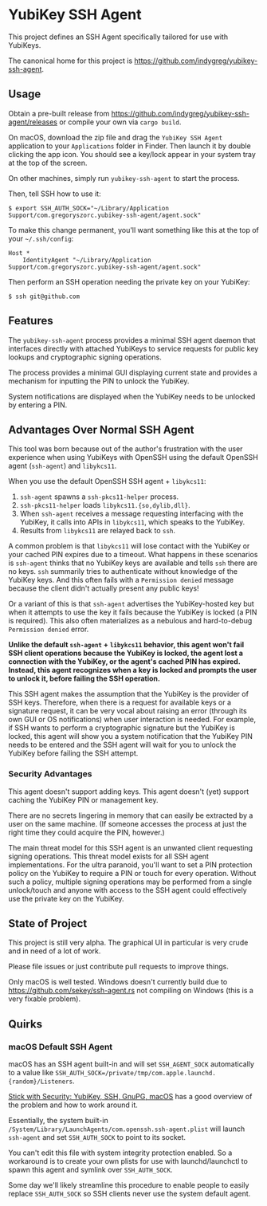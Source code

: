 # YubiKey SSH Agent

This project defines an SSH Agent specifically tailored for use with
YubiKeys.

The canonical home for this project is
https://github.com/indygreg/yubikey-ssh-agent.

## Usage

Obtain a pre-built release from https://github.com/indygreg/yubikey-ssh-agent/releases
or compile your own via `cargo build`.

On macOS, download the zip file and drag the `YubiKey SSH Agent`
application to your `Applications` folder in Finder. Then launch
it by double clicking the app icon. You should see a key/lock
appear in your system tray at the top of the screen.

On other machines, simply run `yubikey-ssh-agent` to start the
process.

Then, tell SSH how to use it:

    $ export SSH_AUTH_SOCK="~/Library/Application Support/com.gregoryszorc.yubikey-ssh-agent/agent.sock"

To make this change permanent, you'll want something like this at the
top of your `~/.ssh/config`:

    Host *
        IdentityAgent "~/Library/Application Support/com.gregoryszorc.yubikey-ssh-agent/agent.sock"

Then perform an SSH operation needing the private key on your YubiKey:

    $ ssh git@github.com

## Features

The `yubikey-ssh-agent` process provides a minimal SSH agent daemon
that interfaces directly with attached YubiKeys to service requests
for public key lookups and cryptographic signing operations.

The process provides a minimal GUI displaying current state and
provides a mechanism for inputting the PIN to unlock the YubiKey.

System notifications are displayed when the YubiKey needs to be
unlocked by entering a PIN.

## Advantages Over Normal SSH Agent

This tool was born because out of the author's frustration with the user
experience when using YubiKeys with OpenSSH using the default OpenSSH
agent (`ssh-agent`) and `libykcs11`.

When you use the default OpenSSH SSH agent + `libykcs11`:

1. `ssh-agent` spawns a `ssh-pkcs11-helper` process.
2. `ssh-pkcs11-helper` loads `libykcs11.{so,dylib,dll}`.
3. When `ssh-agent` receives a message requesting interfacing with the
   YubiKey, it calls into APIs in `libykcs11`, which speaks to the
   YubiKey.
4. Results from `libykcs11` are relayed back to `ssh`.

A common problem is that `libykcs11` will lose contact with the YubiKey
or your cached PIN expires due to a timeout. What happens in these
scenarios is `ssh-agent` thinks that no YubiKey keys are available
and tells `ssh` there are no keys. `ssh` summarily tries to
authenticate without knowledge of the YubiKey keys. And this often
fails with a `Permission denied` message because the client didn't
actually present any public keys!

Or a variant of this is that `ssh-agent` advertises the YubiKey-hosted
key but when it attempts to use the key it fails because the YubiKey is
locked (a PIN is required). This also often materializes as a nebulous
and hard-to-debug `Permission denied` error.

**Unlike the default `ssh-agent` + `libykcs11` behavior, this agent
won't fail SSH client operations because the YubiKey is locked, the agent
lost a connection with the YubiKey, or the agent's cached PIN has expired.
Instead, this agent recognizes when a key is locked and prompts the user
to unlock it, before failing the SSH operation.**

This SSH agent makes the assumption that the YubiKey is the provider of
SSH keys. Therefore, when there is a request for available keys or a
signature request, it can be very vocal about raising an error (through
its own GUI or OS notifications) when user interaction is needed. For
example, if SSH wants to perform a cryptographic signature but the YubiKey
is locked, this agent will show you a system notification that the YubiKey
PIN needs to be entered and the SSH agent will wait for you to unlock the
YubiKey before failing the SSH attempt.

### Security Advantages

This agent doesn't support adding keys. This agent doesn't (yet) support
caching the YubiKey PIN or management key.

There are no secrets lingering in memory that can easily be extracted by
a user on the same machine. (If someone accesses the process at just the
right time they could acquire the PIN, however.)

The main threat model for this SSH agent is an unwanted client requesting
signing operations. This threat model exists for all SSH agent implementations.
For the ultra paranoid, you'll want to set a PIN protection policy on the
YubiKey to require a PIN or touch for every operation. Without such a policy,
multiple signing operations may be performed from a single unlock/touch
and anyone with access to the SSH agent could effectively use the private
key on the YubiKey.

## State of Project

This project is still very alpha. The graphical UI in particular is
very crude and in need of a lot of work.

Please file issues or just contribute pull requests to improve things.

Only macOS is well tested. Windows doesn't currently build due to
https://github.com/sekey/ssh-agent.rs not compiling on Windows (this
is a very fixable problem).

## Quirks

### macOS Default SSH Agent

macOS has an SSH agent built-in and will set `SSH_AGENT_SOCK` automatically
to a value like `SSH_AUTH_SOCK=/private/tmp/com.apple.launchd.{random}/Listeners`.

[Stick with Security: YubiKey, SSH, GnuPG, macOS](https://evilmartians.com/chronicles/stick-with-security-yubikey-ssh-gnupg-macos)
has a good overview of the problem and how to work around it.

Essentially, the system built-in
`/System/Library/LaunchAgents/com.openssh.ssh-agent.plist` will launch
`ssh-agent` and set `SSH_AUTH_SOCK` to point to its socket.

You can't edit this file with system integrity protection enabled. So a
workaround is to create your own plists for use with launchd/launchctl
to spawn this agent and symlink over `SSH_AUTH_SOCK`.

Some day we'll likely streamline this procedure to enable people to easily
replace `SSH_AUTH_SOCK` so SSH clients never use the system default
agent.
